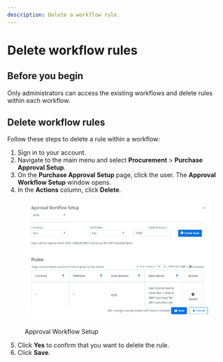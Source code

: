 ```yaml
---
description: Delete a workflow rule.
---
```


# Delete workflow rules

## Before you begin

Only administrators can access the existing workflows and delete rules within each workflow.

## Delete workflow rules

Follow these steps to delete a rule within a workflow:

1. Sign in to your account.&#x20;
2. Navigate to the main menu and select **Procurement**  > **Purchase Approval Setup**.&#x20;
3. On the **Purchase Approval Setup** page, click the user. The **Approval Workflow Setup** window opens.
4. In the **Actions** column, click **Delete**.

<figure><img src="../../../.gitbook/assets/image (3) (2).png" alt="" width="563"><figcaption><p>Approval Workflow Setup</p></figcaption></figure>

5. Click **Yes** to confirm that you want to delete the rule.
6. Click **Save**.
